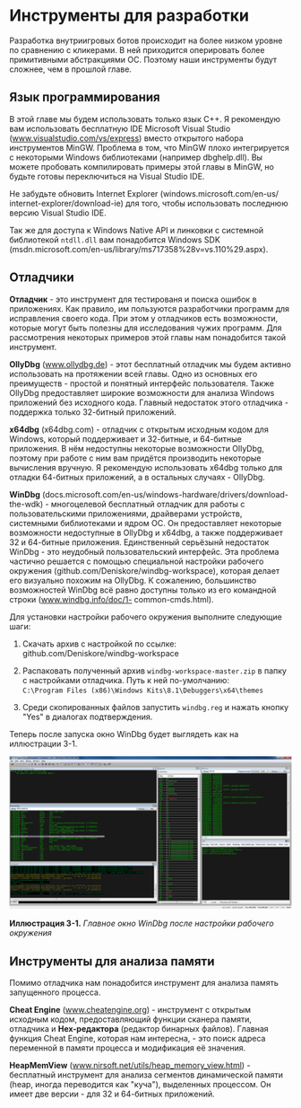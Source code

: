 # Инструменты для разработки

Разработка внутриигровых ботов происходит на более низком уровне по сравнению с кликерами. В ней приходится оперировать более примитивными абстракциями ОС. Поэтому наши инструменты будут сложнее, чем в прошлой главе.

## Язык программирования

В этой главе мы будем использовать только язык C++. Я рекомендую вам использовать бесплатную IDE Microsoft Visual Studio (www.visualstudio.com/vs/express) вместо открытого набора инструментов MinGW. Проблема в том, что MinGW плохо интегрируется с некоторыми Windows библиотеками (например dbghelp.dll). Вы можете пробовать компилировать примеры этой главы в MinGW, но будьте готовы переключиться на Visual Studio IDE.

Не забудьте обновить Internet Explorer (windows.microsoft.com/en-us/
internet-explorer/download-ie) для того, чтобы использовать последнюю версию Visual Studio IDE.

Так же для доступа к Windows Native API и линковки с системной библиотекой `ntdll.dll` вам понадобится Windows SDK (msdn.microsoft.com/en-us/library/ms717358%28v=vs.110%29.aspx).

## Отладчики

**Отладчик** - это инструмент для тестированя и поиска ошибок в приложениях. Как правило, им пользуются разработчики программ для исправления своего кода. При этом у отладчиков есть возможности, которые могут быть полезны для исследования чужих программ. Для рассмотрения некоторых примеров этой главы нам понадобится такой инструмент.

**OllyDbg** (www.ollydbg.de) - этот бесплатный отладчик мы будем активно использовать на протяжении всей главы. Одно из основных его преимуществ - простой и понятный интерфейс пользователя. Также OllyDbg предоставляет широкие возможности для анализа Windows приложений без исходного кода. Главный недостаток этого отладчика - поддержка только 32-битный приложений.

**x64dbg** (x64dbg.com) - отладчик с открытым исходным кодом для Windows, который поддерживает и 32-битные, и 64-битные приложения. В нём недоступны некоторые возможности OllyDbg, поэтому при работе с ним вам придётся производить некоторые вычисления вручную. Я рекомендую использовать x64dbg только для отладки 64-битных приложений, а в остальных случаях - OllyDbg.

**WinDbg** (docs.microsoft.com/en-us/windows-hardware/drivers/download-the-wdk) - многоцелевой бесплатный отладчик для работы с пользовательскими приложениями, драйверами устройств, системными библиотеками и ядром ОС. Он предоставляет некоторые возможности недоступные в OllyDbg и x64dbg, а также поддерживает 32 и 64-битные приложения. Единственный серьёзынй недостаток WinDbg - это неудобный пользовательский интерфейс. Эта проблема частично решается с помощью специальной настройки рабочего окружения (github.com/Deniskore/windbg-workspace), которая делает его визуально похожим на OllyDbg. К сожалению, большинство возможностей WinDbg всё равно доступны только из его командной строки (www.windbg.info/doc/1-
common-cmds.html).

Для установки настройки рабочего окружения выполните следующие шаги:

1. Скачать архив с настройкой по ссылке:<br/>
github.com/Deniskore/windbg-workspace

2. Распаковать полученный архив `windbg-workspace-master.zip` в папку с настройками отладчика. Путь к ней по-умолчанию:<br/>
`C:\Program Files (x86)\Windows Kits\8.1\Debuggers\x64\themes`

3. Среди скопированных файлов запустить `windbg.reg` и нажать кнопку "Yes" в диалогах подтверждения.

Теперь после запуска окно WinDbg будет выглядеть как на иллюстрации 3-1.

![Настройка WinDbg](windbg-theme.png)

**Иллюстрация 3-1.** *Главное окно WinDbg после настройки рабочего окружения*

## Инструменты для анализа памяти

Помимо отладчика нам понадобится инструмент для анализа память запущенного процесса.

**Cheat Engine** (www.cheatengine.org) - инструмент с открытым исходным кодом, предоставляющий функции сканера памяти, отладчика и **Hex-редактора** (редактор бинарных файлов). Главная функция Cheat Engine, которая нам интересна, - это поиск адреса переменной в памяти процесса и модификация её значения.

**HeapMemView** (www.nirsoft.net/utils/heap_memory_view.html) - бесплатный инструмент для анализа сегментов динамической памяти (heap, иногда переводится как "куча"), выделенных процессом. Он имеет две версии - для 32 и 64-битных приложений.
